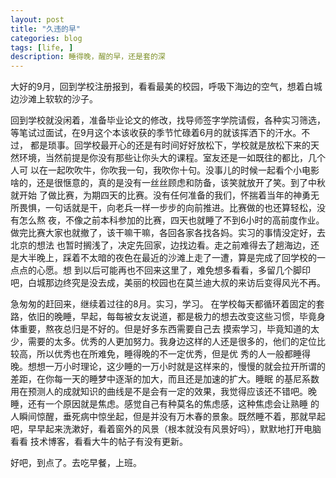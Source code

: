 ```yaml
---
layout: post
title: "久违的早"
categories: blog
tags: [life, ]
description: 睡得晚，醒的早，还是套的深 
---
```



大好的9月，回到学校注册报到，看看最美的校园，呼吸下海边的空气，想着白城边沙滩上软软的沙子。

回到学校就没闲着，准备毕业论文的修改，找导师签字学院请假，各种实习筛选，等笔试过面试，在9月这个本该收获的季节忙碌着6月的就该挥洒下的汗水。不过，
都是琐事。回学校最开心的还是有时间好好放松下，学校就是放松下来的天然环境，当然前提是你没有那些让你头大的课程。室友还是一如既往的都比，几个人可
以在一起吹吹牛，你吹我一句，我吹你十句。没事儿的时候一起看个小电影啥的，还是很惬意的，真的是没有一丝丝顾虑和防备，该笑就放开了笑。到了中秋就开始
了做比赛，为期四天的比赛。没有任何准备的我们，怀揣着当年的神勇无所畏惧，一句话就是干，向老兵一样一步步的向前推进。比赛做的也还算轻松，没有怎么熬
夜，不像之前本科参加的比赛，四天也就睡了不到6小时的高前度作业。做完比赛大家也就撤了，该干嘛干嘛，各回各家各找各妈。实习的事情没定好，去北京的想法
也暂时搁浅了，决定先回家，边找边看。走之前难得去了趟海边，还是大半晚上，踩着不太暗的夜色在最近的沙滩上走了一遭，算是完成了回学校的一点点的心愿。想
到以后可能再也不回来这里了，难免想多看看，多留几个脚印吧，白城那边终究是没去成，美丽的校园也在莫兰迪大叔的来访后变得风光不再。

急匆匆的赶回来，继续着过往的8月。实习，学习。
在学校每天都循环着固定的套路，依旧的晚睡，早起，每每被女友说道，都是极力的想去改变这些习惯，毕竟身体重要，熬夜总归是不好的。但是好多东西需要自己去
摸索学习，毕竟知道的太少，需要的太多。优秀的人更加努力。我身边这样的人还是很多的，他们的定位比较高，所以优秀也在所难免，睡得晚的不一定优秀，但是优
秀的人一般都睡得晚。想想一万小时理论，这少睡的一万小时就是这样来的，慢慢的就会拉开所谓的差距，在你每一天的睡梦中逐渐的加大，而且还是加速的扩大。睡眠
的基尼系数用在预测人的成就知识的曲线是不是会有一定的效果，我觉得应该还不错吧。晚睡，还有一个原因就是焦虑。感觉自己有种莫名的焦虑感，这种焦虑会让熟睡
的人瞬间惊醒，垂死病中惊坐起，但是并没有万木春的景象。既然睡不着，那就早起吧，早早起来洗漱好，看着窗外的风景（根本就没有风景好吗），默默地打开电脑看看
技术博客，看看大牛的帖子有没有更新。

好吧，到点了。去吃早餐，上班。
